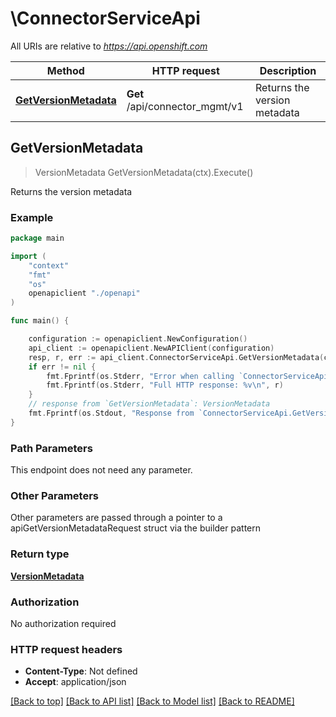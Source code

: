 # \ConnectorServiceApi

All URIs are relative to *https://api.openshift.com*

Method | HTTP request | Description
------------- | ------------- | -------------
[**GetVersionMetadata**](ConnectorServiceApi.md#GetVersionMetadata) | **Get** /api/connector_mgmt/v1 | Returns the version metadata



## GetVersionMetadata

> VersionMetadata GetVersionMetadata(ctx).Execute()

Returns the version metadata



### Example

```go
package main

import (
    "context"
    "fmt"
    "os"
    openapiclient "./openapi"
)

func main() {

    configuration := openapiclient.NewConfiguration()
    api_client := openapiclient.NewAPIClient(configuration)
    resp, r, err := api_client.ConnectorServiceApi.GetVersionMetadata(context.Background()).Execute()
    if err != nil {
        fmt.Fprintf(os.Stderr, "Error when calling `ConnectorServiceApi.GetVersionMetadata``: %v\n", err)
        fmt.Fprintf(os.Stderr, "Full HTTP response: %v\n", r)
    }
    // response from `GetVersionMetadata`: VersionMetadata
    fmt.Fprintf(os.Stdout, "Response from `ConnectorServiceApi.GetVersionMetadata`: %v\n", resp)
}
```

### Path Parameters

This endpoint does not need any parameter.

### Other Parameters

Other parameters are passed through a pointer to a apiGetVersionMetadataRequest struct via the builder pattern


### Return type

[**VersionMetadata**](VersionMetadata.md)

### Authorization

No authorization required

### HTTP request headers

- **Content-Type**: Not defined
- **Accept**: application/json

[[Back to top]](#) [[Back to API list]](../README.md#documentation-for-api-endpoints)
[[Back to Model list]](../README.md#documentation-for-models)
[[Back to README]](../README.md)

